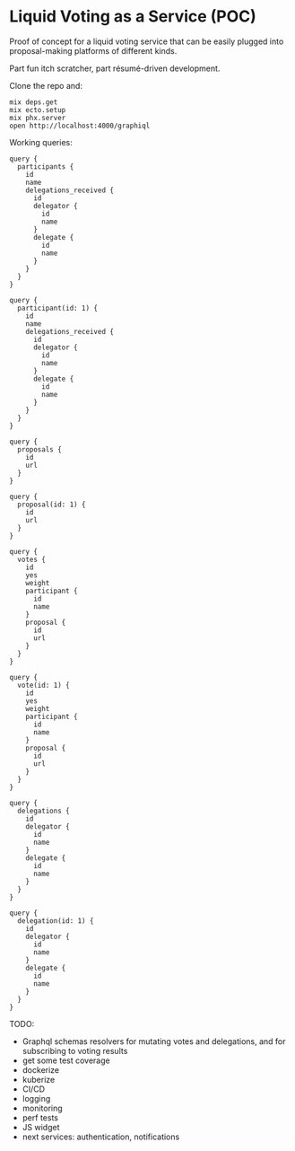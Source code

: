 # Liquid Voting as a Service (POC)

Proof of concept for a liquid voting service that can be easily plugged into proposal-making platforms of different kinds.

Part fun itch scratcher, part résumé-driven development.

Clone the repo and:

```
mix deps.get
mix ecto.setup
mix phx.server
open http://localhost:4000/graphiql
```

Working queries:

```
query {
  participants {
    id
    name
    delegations_received {
      id
      delegator {
        id
        name
      }
      delegate {
        id
        name
      }
    }
  }
}

query {
  participant(id: 1) {
    id
    name
    delegations_received {
      id
      delegator {
        id
        name
      }
      delegate {
        id
        name
      }
    }
  }
}

query {
  proposals {
    id
    url
  }
}

query {
  proposal(id: 1) {
    id
    url
  }
}

query {
  votes {
    id
    yes
    weight
    participant {
      id
      name
    }
    proposal {
      id
      url
    }
  }
}

query {
  vote(id: 1) {
    id
    yes
    weight
    participant {
      id
      name
    }
    proposal {
      id
      url
    }
  }
}

query {
  delegations {
    id
    delegator {
      id
      name
    }
    delegate {
      id
      name
    }
  }
}

query {
  delegation(id: 1) {
    id
    delegator {
      id
      name
    }
    delegate {
      id
      name
    }
  }
}
```

TODO:

* Graphql schemas resolvers for mutating votes and delegations, and for subscribing to voting results
* get some test coverage
* dockerize
* kuberize
* CI/CD
* logging
* monitoring
* perf tests
* JS widget
* next services: authentication, notifications
